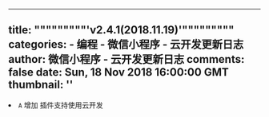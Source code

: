 
---
title: """""""""'v2.4.1(2018.11.19)'"""""""""
categories: 
    - 编程
    - 微信小程序 - 云开发更新日志
author: 微信小程序 - 云开发更新日志
comments: false
date: Sun, 18 Nov 2018 16:00:00 GMT
thumbnail: ''
---

<div>   
<li><code>A</code> 增加 插件支持使用云开发</li>  
</div>
            